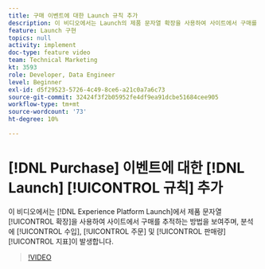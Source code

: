 ```yaml
---
title: 구매 이벤트에 대한 Launch 규칙 추가
description: 이 비디오에서는 Launch의 제품 문자열 확장을 사용하여 사이트에서 구매를 추적하여 분석에 매출, 주문 및 판매량 지표를 만드는 방법을 보여줍니다.
feature: Launch 구현
topics: null
activity: implement
doc-type: feature video
team: Technical Marketing
kt: 3593
role: Developer, Data Engineer
level: Beginner
exl-id: d5f29523-5726-4c49-8ce6-a21c0a7a6c73
source-git-commit: 32424f3f2b05952fe4df9ea91dcbe51684cee905
workflow-type: tm+mt
source-wordcount: '73'
ht-degree: 10%

---
```


# [!DNL Purchase] 이벤트에 대한 [!DNL Launch] [!UICONTROL 규칙] 추가

이 비디오에서는 [!DNL Experience Platform Launch]에서 제품 문자열 [!UICONTROL 확장]을 사용하여 사이트에서 구매를 추적하는 방법을 보여주며, 분석에 [!UICONTROL 수입], [!UICONTROL 주문] 및 [!UICONTROL 판매량] [!UICONTROL 지표]이 발생합니다.

>[!VIDEO](https://video.tv.adobe.com/v/28766/?quality=12)
